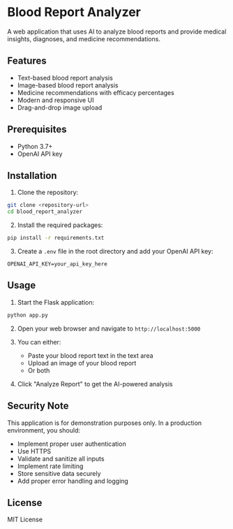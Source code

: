 # Blood Report Analyzer

A web application that uses AI to analyze blood reports and provide medical insights, diagnoses, and medicine recommendations.

## Features

- Text-based blood report analysis
- Image-based blood report analysis
- Medicine recommendations with efficacy percentages
- Modern and responsive UI
- Drag-and-drop image upload

## Prerequisites

- Python 3.7+
- OpenAI API key

## Installation

1. Clone the repository:
```bash
git clone <repository-url>
cd blood_report_analyzer
```

2. Install the required packages:
```bash
pip install -r requirements.txt
```

3. Create a `.env` file in the root directory and add your OpenAI API key:
```
OPENAI_API_KEY=your_api_key_here
```

## Usage

1. Start the Flask application:
```bash
python app.py
```

2. Open your web browser and navigate to `http://localhost:5000`

3. You can either:
   - Paste your blood report text in the text area
   - Upload an image of your blood report
   - Or both

4. Click "Analyze Report" to get the AI-powered analysis

## Security Note

This application is for demonstration purposes only. In a production environment, you should:
- Implement proper user authentication
- Use HTTPS
- Validate and sanitize all inputs
- Implement rate limiting
- Store sensitive data securely
- Add proper error handling and logging

## License

MIT License 